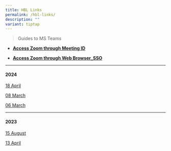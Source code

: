 ```yaml
---
title: HBL Links
permalink: /hbl-links/
description: ""
variant: tiptap
---
```

<blockquote>
<p>Guides to MS Teams</p>
</blockquote>
<ul data-tight="true" class="tight">
<li>
<p><strong><a href="/files/Access_Zoom_through_Meeting_ID.pdf" rel="noopener noreferrer nofollow" target="_blank">Access Zoom through Meeting ID</a></strong>
</p>
</li>
<li>
<p><strong><a href="/files/Access_Zoom_through_Web_Browser_SSO.pdf" rel="noopener noreferrer nofollow" target="_blank">Access Zoom through Web Browser_SSO</a></strong>
</p>
</li>
</ul>
<hr>
<h4><strong>2024</strong></h4>
<p><a href="/hbl-links-for-18-april-2024/" rel="noopener" target="_blank">18 April</a>
</p>
<p><a href="/hbl-links-for-8-march-2024/" rel="noopener" target="_blank">08 March</a>
</p>
<p><a href="/hbl-links-for-6-march-2024/" rel="noopener" target="_blank">06 March</a>
</p>
<hr>
<h4><strong>2023</strong></h4>
<p><a href="/hbl-links-for-15-august-2023/" rel="noopener" target="_blank">15 August</a>
</p>
<p><a href="/hbl-links-for-13-april-2023/" rel="noopener" target="_blank">13 April</a>
</p>